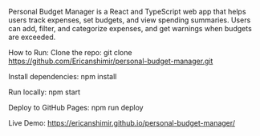 Personal Budget Manager is a React and TypeScript web app that helps users track expenses, set budgets, and view spending summaries. Users can add, filter, and categorize expenses, and get warnings when budgets are exceeded.

How to Run:
Clone the repo: git clone https://github.com/Ericanshimir/personal-budget-manager.git

Install dependencies: npm install

Run locally: npm start

Deploy to GitHub Pages: npm run deploy

Live Demo: https://ericanshimir.github.io/personal-budget-manager/
